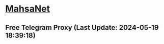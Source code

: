 
# [MahsaNet](https://t.me/mahsa_net)
## Free Telegram Proxy (Last Update: 2024-05-19 18:39:18)

    